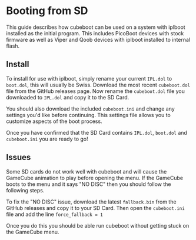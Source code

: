 # Booting from SD

This guide describes how cubeboot can be used on a system with iplboot installed
as the initial program. This includes PicoBoot devices with stock firmware as well
as Viper and Qoob devices with iplboot installed to internal flash.

## Install

To install for use with iplboot, simply rename your current `IPL.dol` to `boot.dol`,
this will usually be Swiss.
Download the most recent `cubeboot.dol` file from the GitHub releases page. Now rename 
the `cubeboot.dol` file you downloaded to `IPL.dol` and copy it to the SD Card.

You should also download the included `cubeboot.ini` and change any settings you'd
like before continuing. This settings file allows you to customize aspects of the 
boot process.

Once you have confirmed that the SD Card contains `IPL.dol`, `boot.dol` and `cubeboot.ini`
you are ready to go!

## Issues

Some SD cards do not work well with cubeboot and will cause the GameCube animation to play
before opening the menu. If the GameCube boots to the menu and it says "NO DISC" then you
should follow the following steps.

To fix the "NO DISC" issue, download the latest `fallback.bin` from the GitHub releases and
copy it to your SD Card. Then open the `cubeboot.ini` file and add the line `force_fallback = 1`

Once you do this you should be able run cubeboot without getting stuck on the GameCube menu.
